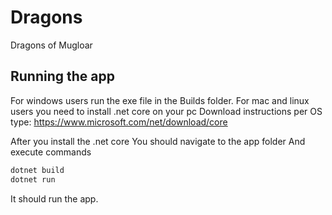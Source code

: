 # Dragons
Dragons of Mugloar

## Running the app
For windows users run the exe file in the Builds folder.
For mac and linux users you need to install .net core on your pc
Download instructions per OS type: https://www.microsoft.com/net/download/core

After you install the .net core 
You should navigate to the app folder
And execute commands

```sh
dotnet build
dotnet run
```
It should run the app. 





